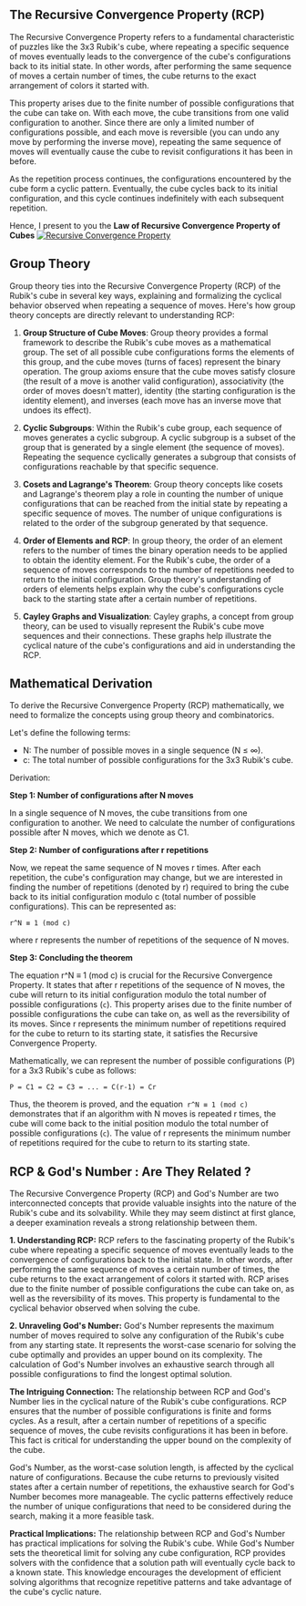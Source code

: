 
## The Recursive Convergence Property (RCP)

The Recursive Convergence Property refers to a fundamental characteristic of puzzles like the 3x3 Rubik's cube, where repeating a specific sequence of moves eventually leads to the convergence of the cube's configurations back to its initial state. In other words, after performing the same sequence of moves a certain number of times, the cube returns to the exact arrangement of colors it started with.

This property arises due to the finite number of possible configurations that the cube can take on. With each move, the cube transitions from one valid configuration to another. Since there are only a limited number of configurations possible, and each move is reversible (you can undo any move by performing the inverse move), repeating the same sequence of moves will eventually cause the cube to revisit configurations it has been in before.

As the repetition process continues, the configurations encountered by the cube form a cyclic pattern. Eventually, the cube cycles back to its initial configuration, and this cycle continues indefinitely with each subsequent repetition.

Hence, I present to you the  **Law of Recursive Convergence Property of Cubes**  [![Recursive Convergence Property](https://raw.githubusercontent.com/PrimeTDMomega/repetition-convergence-property/main/resources/imgs/law-of-rcp.png)](https://raw.githubusercontent.com/PrimeTDMomega/repetition-convergence-property/main/resources/imgs/law-of-rcp.png)

## [](https://github.com/PrimeTDMomega/recursive-convergence-property/blob/0e024aad6f492489878ddf43eaf3b147736e25f5/README.md#group-theory)Group Theory

Group theory ties into the Recursive Convergence Property (RCP) of the Rubik's cube in several key ways, explaining and formalizing the cyclical behavior observed when repeating a sequence of moves. Here's how group theory concepts are directly relevant to understanding RCP:

1.  **Group Structure of Cube Moves**: Group theory provides a formal framework to describe the Rubik's cube moves as a mathematical group. The set of all possible cube configurations forms the elements of this group, and the cube moves (turns of faces) represent the binary operation. The group axioms ensure that the cube moves satisfy closure (the result of a move is another valid configuration), associativity (the order of moves doesn't matter), identity (the starting configuration is the identity element), and inverses (each move has an inverse move that undoes its effect).
    
2.  **Cyclic Subgroups**: Within the Rubik's cube group, each sequence of moves generates a cyclic subgroup. A cyclic subgroup is a subset of the group that is generated by a single element (the sequence of moves). Repeating the sequence cyclically generates a subgroup that consists of configurations reachable by that specific sequence.
    
3.  **Cosets and Lagrange's Theorem**: Group theory concepts like cosets and Lagrange's theorem play a role in counting the number of unique configurations that can be reached from the initial state by repeating a specific sequence of moves. The number of unique configurations is related to the order of the subgroup generated by that sequence.
    
4.  **Order of Elements and RCP**: In group theory, the order of an element refers to the number of times the binary operation needs to be applied to obtain the identity element. For the Rubik's cube, the order of a sequence of moves corresponds to the number of repetitions needed to return to the initial configuration. Group theory's understanding of orders of elements helps explain why the cube's configurations cycle back to the starting state after a certain number of repetitions.
    
5.  **Cayley Graphs and Visualization**: Cayley graphs, a concept from group theory, can be used to visually represent the Rubik's cube move sequences and their connections. These graphs help illustrate the cyclical nature of the cube's configurations and aid in understanding the RCP.
    



## Mathematical Derivation

To derive the Recursive Convergence Property (RCP) mathematically, we need to formalize the concepts using group theory and combinatorics.

Let's define the following terms:

-   N: The number of possible moves in a single sequence (N ≤ ∞).
-   c: The total number of possible configurations for the 3x3 Rubik's cube.

Derivation:

**Step 1: Number of configurations after N moves**

In a single sequence of N moves, the cube transitions from one configuration to another. We need to calculate the number of configurations possible after N moves, which we denote as C1.

**Step 2: Number of configurations after r repetitions**

Now, we repeat the same sequence of N moves r times. After each repetition, the cube's configuration may change, but we are interested in finding the number of repetitions (denoted by r) required to bring the cube back to its initial configuration modulo c (total number of possible configurations). This can be represented as:

`r^N ≡ 1 (mod c)`

where r represents the number of repetitions of the sequence of N moves.

**Step 3: Concluding the theorem**

The equation r^N ≡ 1 (mod c) is crucial for the Recursive Convergence Property. It states that after r repetitions of the sequence of N moves, the cube will return to its initial configuration modulo the total number of possible configurations (`c`). This property arises due to the finite number of possible configurations the cube can take on, as well as the reversibility of its moves. Since r represents the minimum number of repetitions required for the cube to return to its starting state, it satisfies the Recursive Convergence Property.

Mathematically, we can represent the number of possible configurations (P) for a 3x3 Rubik's cube as follows:

`P = C1 = C2 = C3 = ... = C(r-1) = Cr`

Thus, the theorem is proved, and the equation` r^N ≡ 1 (mod c)` demonstrates that if an algorithm with N moves is repeated r times, the cube will come back to the initial position modulo the total number of possible configurations (`c`). The value of r represents the minimum number of repetitions required for the cube to return to its starting state.

## [](https://github.com/PrimeTDMomega/recursive-convergence-property/blob/0e024aad6f492489878ddf43eaf3b147736e25f5/README.md#rcp--gods-number--are-they-related-)RCP & God's Number : Are They Related ?

The Recursive Convergence Property (RCP) and God's Number are two interconnected concepts that provide valuable insights into the nature of the Rubik's cube and its solvability. While they may seem distinct at first glance, a deeper examination reveals a strong relationship between them.

**1. Understanding RCP:**  RCP refers to the fascinating property of the Rubik's cube where repeating a specific sequence of moves eventually leads to the convergence of configurations back to the initial state. In other words, after performing the same sequence of moves a certain number of times, the cube returns to the exact arrangement of colors it started with. RCP arises due to the finite number of possible configurations the cube can take on, as well as the reversibility of its moves. This property is fundamental to the cyclical behavior observed when solving the cube.

**2. Unraveling God's Number:**  God's Number represents the maximum number of moves required to solve any configuration of the Rubik's cube from any starting state. It represents the worst-case scenario for solving the cube optimally and provides an upper bound on its complexity. The calculation of God's Number involves an exhaustive search through all possible configurations to find the longest optimal solution.

**The Intriguing Connection:**  The relationship between RCP and God's Number lies in the cyclical nature of the Rubik's cube configurations. RCP ensures that the number of possible configurations is finite and forms cycles. As a result, after a certain number of repetitions of a specific sequence of moves, the cube revisits configurations it has been in before. This fact is critical for understanding the upper bound on the complexity of the cube.

God's Number, as the worst-case solution length, is affected by the cyclical nature of configurations. Because the cube returns to previously visited states after a certain number of repetitions, the exhaustive search for God's Number becomes more manageable. The cyclic patterns effectively reduce the number of unique configurations that need to be considered during the search, making it a more feasible task.

**Practical Implications:**  The relationship between RCP and God's Number has practical implications for solving the Rubik's cube. While God's Number sets the theoretical limit for solving any cube configuration, RCP provides solvers with the confidence that a solution path will eventually cycle back to a known state. This knowledge encourages the development of efficient solving algorithms that recognize repetitive patterns and take advantage of the cube's cyclic nature.
